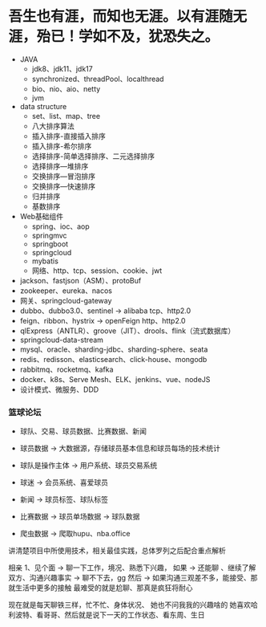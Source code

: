 # 吾生也有涯，而知也无涯。以有涯随无涯，殆已！学如不及，犹恐失之。
- JAVA
   - jdk8、jdk11、jdk17
   - synchronized、threadPool、localthread
   - bio、nio、aio、netty
   - jvm
- data structure
   - set、list、map、tree
   - 八大排序算法
   - 插入排序-直接插入排序
   - 插入排序-希尔排序
   - 选择排序-简单选择排序、二元选择排序
   - 选择排序—堆排序
   - 交换排序—冒泡排序
   - 交换排序—快速排序
   - 归并排序
   - 基数排序
- Web基础组件
   - spring、ioc、aop
   - springmvc
   - springboot
   - springcloud
   - mybatis
   - 网络、http、tcp、session、cookie、jwt
- jackson、fastjson（ASM）、protoBuf
- zookeeper、eureka、nacos
- 网关、springcloud-gateway
- dubbo、dubbo3.0、sentinel -> alibaba tcp、http2.0
- feign、ribbon、hystrix -> openFeign http、http2.0
- qlExpress（ANTLR）、groove（JIT）、drools、flink（流式数据库）
- springcloud-data-stream
- mysql、oracle、sharding-jdbc、sharding-sphere、seata
- redis、redisson、elasticsearch、click-house、mongodb
- rabbitmq、rocketmq、kafka
- docker、k8s、Serve Mesh、ELK、jenkins、vue、nodeJS
- 设计模式、微服务、DDD

### 篮球论坛
- 球队、交易、球员数据、比赛数据、新闻

- 球员数据 -> 大数据源，存储球员基本信息和球员每场的技术统计
- 球队是操作主体 -> 用户系统、球员交易系统
- 球迷 -> 会员系统、喜爱球员
- 新闻 -> 球员标签、球队标签
- 比赛数据 -> 球员单场数据 -> 球队数据
- 爬虫数据 -> 爬取hupu、nba.office


讲清楚项目中所使用技术，相关最佳实践，总体罗列之后配合重点解析





相亲 1、见个面 -> 聊一下工作，境况、熟悉下兴趣，
如果 -> 还能聊 、继续了解双方、沟通兴趣事实
 -> 聊不下去，gg
然后 -> 如果沟通三观差不多，能接受、那就生活中更多的接触
最难受的就是尬聊、那真是疯狂将耐心

现在就是每天聊铁三样，忙不忙、身体状况、
她也不问我我的兴趣啥的
她喜欢哈利波特、看哥哥、然后就是说下一天的工作状态、看东周、生日